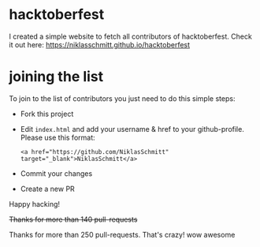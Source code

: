 # hacktoberfest
I created a simple website to fetch all contributors of hacktoberfest. Check it out here: https://niklasschmitt.github.io/hacktoberfest

# joining the list
To join to the list of contributors you just need to do this simple steps:
* Fork this project
* Edit `index.html` and add your username & href to your github-profile. Please use this format:

  `<a href="https://github.com/NiklasSchmitt" target="_blank">NiklasSchmitt</a>`

* Commit your changes
* Create a new PR

Happy hacking!


<del>Thanks for more than 140 pull-requests</del>

Thanks for more than 250 pull-requests. That's crazy!
wow awesome
